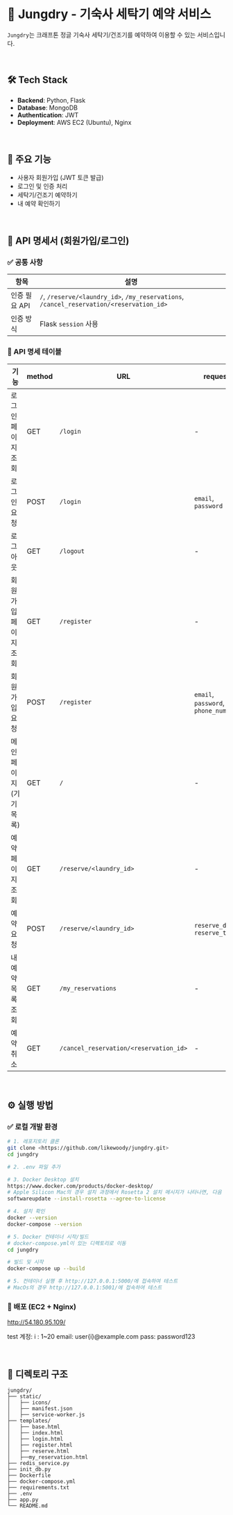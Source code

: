 # 🧼 Jungdry - 기숙사 세탁기 예약 서비스

`Jungdry`는 크래프톤 정글 기숙사 세탁기/건조기를 예약하여 이용할 수 있는 서비스입니다.

</br>

## 🛠️ Tech Stack

- **Backend**: Python, Flask
- **Database**: MongoDB
- **Authentication**: JWT
- **Deployment**: AWS EC2 (Ubuntu), Nginx

</br>

## 🚀 주요 기능

- 사용자 회원가입 (JWT 토큰 발급)
- 로그인 및 인증 처리
- 세탁기/건조기 예약하기
- 내 예약 확인하기

</br>

## 📌 API 명세서 (회원가입/로그인)

### ✅ 공통 사항

| 항목 | 설명 |
| --- | --- |
| 인증 필요 API | `/`, `/reserve/<laundry_id>`, `/my_reservations`, `/cancel_reservation/<reservation_id>` |
| 인증 방식 | Flask `session` 사용 |

### 🧾 API 명세 테이블

| 기능 | **method** | URL | **request** | **response** |
| --- | --- | --- | --- | --- |
| 로그인 페이지 조회 | GET | `/login` | - | 로그인 화면 렌더링 |
| 로그인 요청 | POST | `/login` | `email`, `password` | 세션 저장 후 `/` 리다이렉트실패 시 로그인 페이지에 에러 표시 |
| 로그아웃 | GET | `/logout` | - | 세션 초기화 후 로그인 페이지로 리다이렉트 |
| 회원가입 페이지 조회 | GET | `/register` | - | 회원가입 화면 렌더링 |
| 회원가입 요청 | POST | `/register` | `email`, `password`, `phone_number` | 쿠키에 access/refresh token 저장 후 `/index` 리다이렉트실패 시 에러 표시 |
| 메인 페이지 (기기 목록) | GET | `/` | - | 세탁기/건조기 리스트, 사용 가능 여부(status: 0=가능, 1=사용중) |
| 예약 페이지 조회 | GET | `/reserve/<laundry_id>` | - | 기기 정보, 7일간 예약 가능 시간대 |
| 예약 요청 | POST | `/reserve/<laundry_id>` | `reserve_date`, `reserve_time` | 성공: `/` 리다이렉트실패: 에러 메시지 표시 |
| 내 예약 목록 조회 | GET | `/my_reservations` | - | 예약 리스트 및 기기 정보 |
| 예약 취소 | GET | `/cancel_reservation/<reservation_id>` | - | `/my_reservations` 리다이렉트 |

</br>

## ⚙️ 실행 방법

### ✅ 로컬 개발 환경

```bash
# 1. 레포지토리 클론
git clone <https://github.com/likewoody/jungdry.git>
cd jungdry

# 2. .env 파일 추가

# 3. Docker Desktop 설치 
https://www.docker.com/products/docker-desktop/
# Apple Silicon Mac의 경우 설치 과정에서 Rosetta 2 설치 메시지가 나타나면, 다음 명령어로 설치
softwareupdate --install-rosetta --agree-to-license

# 4. 설치 확인
docker --version
docker-compose --version

# 5. Docker 컨테이너 시작/빌드
# docker-compose.yml이 있는 디렉토리로 이동
cd jungdry

# 빌드 및 시작
docker-compose up --build

# 5. 컨테이너 실행 후 http://127.0.0.1:5000/에 접속하여 테스트
# MacOs의 경우 http://127.0.0.1:5001/에 접속하여 테스트
```

### 🚀 배포 (EC2 + Nginx)
http://54.180.95.109/

test 계정:
i : 1~20
email: user{i}@example.com
pass: password123

</br>

## 📁 디렉토리 구조

```
jungdry/
├── static/
│   ├── icons/           
│   ├── manifest.json     
│   ├── service-worker.js
├── templates/
│   ├── base.html        
│   ├── index.html
│   ├── login.html
│   ├── register.html
│   ├── reserve.html
│   ├──my_reservation.html
├── redis_service.py
├── init_db.py
├── Dockerfile
├── docker-compose.yml
├── requirements.txt
├── .env
├── app.py
└── README.md
```
